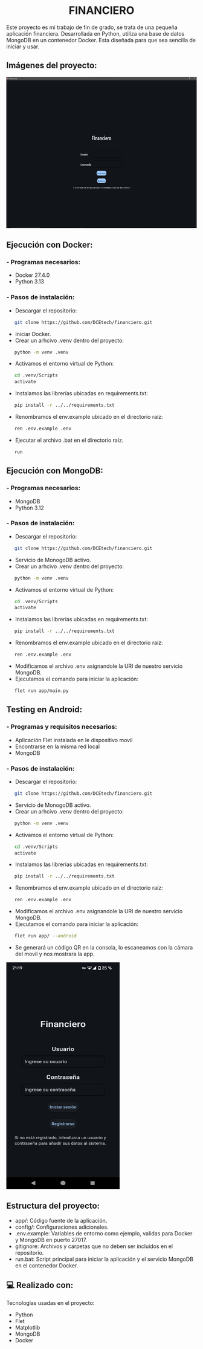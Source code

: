 <h1 align="center" id="title">FINANCIERO</h1>

<p id="description">Este proyecto es mi trabajo de fin de grado, se trata de una pequeña aplicación financiera. Desarrollada en Python, utiliza una base de datos MongoDB en un contenedor Docker. Esta diseñada para que sea sencilla de iniciar y usar.</p>

<h2>Imágenes del proyecto:</h2>

<img src="img/login.png" alt="project-screenshot" width="600" height="400">

<h2>Ejecución con Docker:</h2>
<h3>- Programas necesarios: </h3>

* Docker 27.4.0
* Python 3.13

<h3>- Pasos de instalación: </h3>

* Descargar el repositorio:
```bash
   git clone https://github.com/DCEtech/financiero.git
```
* Iniciar Docker.
* Crear un arhcivo .venv dentro del proyecto:
```bash
   python -m venv .venv
```
* Activamos el entorno virtual de Python: 
```bash
   cd .venv/Scripts 
   activate
```
* Instalamos las librerías ubicadas en requirements.txt:
```bash
   pip install -r ../../requirements.txt
```
* Renombramos el env.example ubicado en el directorio raíz: 
```bash
   ren .env.example .env
```
* Ejecutar el archivo .bat en el directorio raíz.
```bash
   run
```

<h2>Ejecución con MongoDB:</h2>
<h3>- Programas necesarios: </h3>

* MongoDB
* Python 3.12

<h3>- Pasos de instalación: </h3>

* Descargar el repositorio:
```bash
   git clone https://github.com/DCEtech/financiero.git
```
* Servicio de MonogoDB activo.
* Crear un arhcivo .venv dentro del proyecto:
```bash
   python -m venv .venv
```
* Activamos el entorno virtual de Python: 
```bash
   cd .venv/Scripts 
   activate
```
* Instalamos las librerías ubicadas en requirements.txt:
```bash
   pip install -r ../../requirements.txt
```
* Renombramos el env.example ubicado en el directorio raíz: 
```bash
   ren .env.example .env
```
* Modificamos el archivo .env asignandole la URI de nuestro servicio MongoDB.
* Ejecutamos el comando para iniciar la aplicación: 
```bash
   flet run app/main.py
```

<h2>Testing en Android:</h2>
<h3>- Programas y requisitos necesarios: </h3>


* Aplicación Flet instalada en le dispositivo movil
* Encontrarse en la misma red local 
* MongoDB

<h3>- Pasos de instalación: </h3>

* Descargar el repositorio:
```bash
   git clone https://github.com/DCEtech/financiero.git
```
* Servicio de MonogoDB activo.
* Crear un arhcivo .venv dentro del proyecto:
```bash
   python -m venv .venv
```
* Activamos el entorno virtual de Python: 
```bash
   cd .venv/Scripts 
   activate
```
* Instalamos las librerías ubicadas en requirements.txt:
```bash
   pip install -r ../../requirements.txt
```
* Renombramos el env.example ubicado en el directorio raíz: 
```bash
   ren .env.example .env
```
* Modificamos el archivo .env asignandole la URI de nuestro servicio MongoDB.
* Ejecutamos el comando para iniciar la aplicación: 
```bash
   flet run app/ --android
```
* Se generará un código QR en la consola, lo escaneamos con la cámara del movil y nos mostrara la app.

<img src="img/movil_login.png" alt="project-screenshot" width="300" height="600">


<h2>Estructura del proyecto:</h2>

* app/: Código fuente de la aplicación.
* config/: Configuraciones adicionales.
* .env.example: Variables de entorno como ejemplo, validas para Docker y MongoDB en puerto 27017.
* gitignore: Archivos y carpetas que no deben ser incluidos en el repositorio.
* run.bat: Script principal para iniciar la aplicación y el servicio MongoDB en el contenedor Docker.

<h2>💻 Realizado con:</h2>

Tecnologías usadas en el proyecto:

*   Python
*   Flet
*   Matplotlib
*   MongoDB
*   Docker
